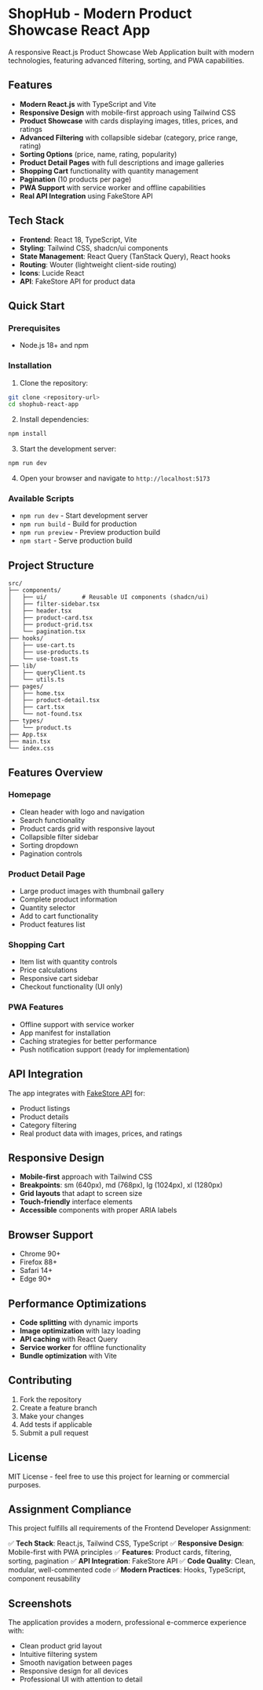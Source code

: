 # ShopHub - Modern Product Showcase React App

A responsive React.js Product Showcase Web Application built with modern technologies, featuring advanced filtering, sorting, and PWA capabilities.

## Features

- **Modern React.js** with TypeScript and Vite
- **Responsive Design** with mobile-first approach using Tailwind CSS
- **Product Showcase** with cards displaying images, titles, prices, and ratings
- **Advanced Filtering** with collapsible sidebar (category, price range, rating)
- **Sorting Options** (price, name, rating, popularity)
- **Product Detail Pages** with full descriptions and image galleries
- **Shopping Cart** functionality with quantity management
- **Pagination** (10 products per page)
- **PWA Support** with service worker and offline capabilities
- **Real API Integration** using FakeStore API

## Tech Stack

- **Frontend**: React 18, TypeScript, Vite
- **Styling**: Tailwind CSS, shadcn/ui components
- **State Management**: React Query (TanStack Query), React hooks
- **Routing**: Wouter (lightweight client-side routing)
- **Icons**: Lucide React
- **API**: FakeStore API for product data

## Quick Start

### Prerequisites
- Node.js 18+ and npm

### Installation

1. Clone the repository:
```bash
git clone <repository-url>
cd shophub-react-app
```

2. Install dependencies:
```bash
npm install
```

3. Start the development server:
```bash
npm run dev
```

4. Open your browser and navigate to `http://localhost:5173`

### Available Scripts

- `npm run dev` - Start development server
- `npm run build` - Build for production
- `npm run preview` - Preview production build
- `npm start` - Serve production build

## Project Structure

```
src/
├── components/
│   ├── ui/          # Reusable UI components (shadcn/ui)
│   ├── filter-sidebar.tsx
│   ├── header.tsx
│   ├── product-card.tsx
│   ├── product-grid.tsx
│   └── pagination.tsx
├── hooks/
│   ├── use-cart.ts
│   ├── use-products.ts
│   └── use-toast.ts
├── lib/
│   ├── queryClient.ts
│   └── utils.ts
├── pages/
│   ├── home.tsx
│   ├── product-detail.tsx
│   ├── cart.tsx
│   └── not-found.tsx
├── types/
│   └── product.ts
├── App.tsx
├── main.tsx
└── index.css
```

## Features Overview

### Homepage
- Clean header with logo and navigation
- Search functionality
- Product cards grid with responsive layout
- Collapsible filter sidebar
- Sorting dropdown
- Pagination controls

### Product Detail Page
- Large product images with thumbnail gallery
- Complete product information
- Quantity selector
- Add to cart functionality
- Product features list

### Shopping Cart
- Item list with quantity controls
- Price calculations
- Responsive cart sidebar
- Checkout functionality (UI only)

### PWA Features
- Offline support with service worker
- App manifest for installation
- Caching strategies for better performance
- Push notification support (ready for implementation)

## API Integration

The app integrates with [FakeStore API](https://fakestoreapi.com) for:
- Product listings
- Product details
- Category filtering
- Real product data with images, prices, and ratings

## Responsive Design

- **Mobile-first** approach with Tailwind CSS
- **Breakpoints**: sm (640px), md (768px), lg (1024px), xl (1280px)
- **Grid layouts** that adapt to screen size
- **Touch-friendly** interface elements
- **Accessible** components with proper ARIA labels

## Browser Support

- Chrome 90+
- Firefox 88+
- Safari 14+
- Edge 90+

## Performance Optimizations

- **Code splitting** with dynamic imports
- **Image optimization** with lazy loading
- **API caching** with React Query
- **Service worker** for offline functionality
- **Bundle optimization** with Vite

## Contributing

1. Fork the repository
2. Create a feature branch
3. Make your changes
4. Add tests if applicable
5. Submit a pull request

## License

MIT License - feel free to use this project for learning or commercial purposes.

## Assignment Compliance

This project fulfills all requirements of the Frontend Developer Assignment:

✅ **Tech Stack**: React.js, Tailwind CSS, TypeScript
✅ **Responsive Design**: Mobile-first with PWA principles
✅ **Features**: Product cards, filtering, sorting, pagination
✅ **API Integration**: FakeStore API
✅ **Code Quality**: Clean, modular, well-commented code
✅ **Modern Practices**: Hooks, TypeScript, component reusability

## Screenshots

The application provides a modern, professional e-commerce experience with:
- Clean product grid layout
- Intuitive filtering system
- Smooth navigation between pages
- Responsive design for all devices
- Professional UI with attention to detail